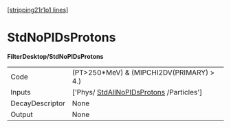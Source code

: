 [[stripping21r1p1 lines]](./stripping21r1p1-commonparticles)

# StdNoPIDsProtons

**FilterDesktop/StdNoPIDsProtons**

|                 |                                                                                     |
|-----------------|-------------------------------------------------------------------------------------|
| Code            | (PT\>250\*MeV) & (MIPCHI2DV(PRIMARY) \> 4.)                                         |
| Inputs          | ['Phys/ [StdAllNoPIDsProtons](./stripping21r1p1-stdallnopidsprotons) /Particles'] |
| DecayDescriptor | None                                                                                |
| Output          | None                                                                                |
